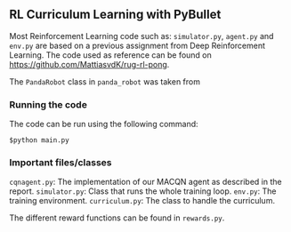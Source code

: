 
## RL Curriculum Learning with PyBullet


Most Reinforcement Learning code such as: `simulator.py`, `agent.py` and `env.py` are based on a previous assignment from Deep Reinforcement Learning.
The code used as reference can be found on https://github.com/MattiasvdK/rug-rl-pong.

The `PandaRobot` class in `panda_robot` was taken from 


### Running the code

The code can be run using the following command:

`$python main.py`


### Important files/classes

`cqnagent.py`: The implementation of our MACQN agent as described in the report.
`simulator.py`: Class that runs the whole training loop.
`env.py`: The training environment.
`curriculum.py`: The class to handle the curriculum.

The different reward functions can be found in `rewards.py`.

